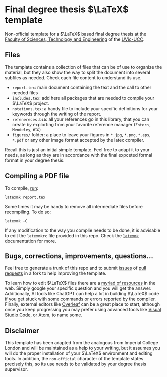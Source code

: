 # Final degree thesis $\LaTeX$ template

Non-official template for a $\LaTeX$ based final degree thesis at the [Faculty of Sciences, Technology and Engineering](https://mon.uvic.cat/fcte) of the [UVic-UCC](https://www.uvic.cat).

## Files

The template contains a collection of files that can be of use to organize the material, but they also show the way to split the document into several subfiles as needed. Check each file content to understand its use.
* `report.tex`: main document containing the text and the call to other needed files
* `includes.tex`: add here all packages that are needed to compile your $\LaTeX$ project.
* `notations.tex`: a handy file to include your specific definitions for your keywords through the writing of the report.
* `refenereces.bib`: all your references go in this library, that you can create by explorting from your favorite reference manager (`Zotero`, `Mendeley`, etc)  
* `figures/` folder: a place to leave your figures in `*.jpg`, `*.png`, `*.eps`, `*.pdf` or any other image format accepted by the latex compiler.

Recall this is just an initial simple template. Feel free to adapt it to your needs, as long as they are in accordance with the final expceted formal format in your degree thesis.

## Compiling a PDF file

To compile, [run](https://ctan.org/pkg/latexmk):
```
latexmk report.tex
```

Some times it may be handy to remove all intermediate files before recompiling. To do so:
```
latexmk -C
```

If any modification to the way you complie needs to be done, it is advisable to edit the `latexmkrc` file provided in this repo. Check the [`latexmk`](https://ctan.org/pkg/latexmk) documentation for more.

## Bugs, corrections, improvements, questions...

Feel free to generate a trunk of this repo and to submit [issues](https://github.com/Biocomputing-Teaching/Template_TFG/issues) of [pull requests](https://github.com/Biocomputing-Teaching/Template_TFG/pulls) in a fork to help improving the template. 

To learn how to edit $\LaTeX$ files there are a [myriad of resources](https://github.com/MislavJaksic/Latex-Overleaf) in the web. Simply google your specific question and you will get the answer. Additionally, AI tools like ChatGPT can help a lot in building $\LaTeX$ code if you get stuck with some commands or errors reported by the compiler. Finally, external editors like [Overleaf](https://www.overleaf.com/project) can be a great place to start, although once you keep progressing you may prefer using advanced tools like [Visual Studio Code](https://code.visualstudio.com), or [Atom](https://atom-editor.cc), to name some.

## Disclaimer

This template has been adapted from the analogous from Imperial College London and will be maintained as a help to your writing, but it assumes you will do the proper installation of your $\LaTeX$ environment and editing tools. In addition, the `non-official` character of the template states precisely this, so its use needs to be validated by your degree thesis supervisor.

